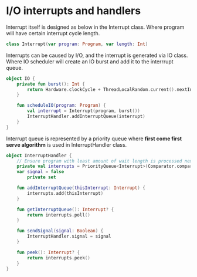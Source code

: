 # I/O interrupts and handlers
Interrupt itself is designed as below in the Interrupt class. Where program will have certain interrupt cycle length.
```kotlin
class Interrupt(var program: Program, var length: Int)
```
Interrupts can be caused by I/O, and the interrupt is generated via IO class. Where IO scheduler will create an IO burst and add it to the interrrupt queue.
```kotlin
object IO {
    private fun burst(): Int {
        return Hardware.clockCycle + ThreadLocalRandom.current().nextInt(25, 50 + 1)
    }

    fun scheduleIO(program: Program) {
        val interrupt = Interrupt(program, burst())
        InterruptHandler.addInterruptQueue(interrupt)
    }
}
```
Interrupt queue is represented by a priority queue where **first come first serve algorithm** is used in InterruptHandler class.
```kotlin
object InterruptHandler {
    // Ensure program with least amount of wait length is processed next
    private val interrupts = PriorityQueue<Interrupt>(Comparator.comparingInt<Interrupt> { interrupt -> interrupt.length })
    var signal = false
        private set

    fun addInterruptQueue(thisInterrupt: Interrupt) {
        interrupts.add(thisInterrupt)
    }

    fun getInterruptQueue(): Interrupt? {
        return interrupts.poll()
    }

    fun sendSignal(signal: Boolean) {
        InterruptHandler.signal = signal
    }

    fun peek(): Interrupt? {
        return interrupts.peek()
    }
}
```
